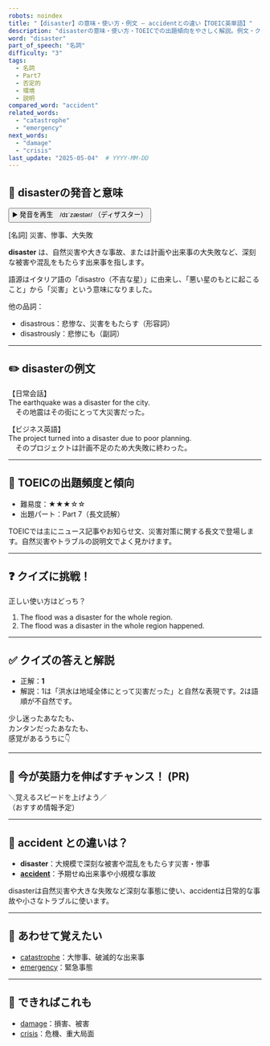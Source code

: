 ```yaml
---
robots: noindex
title: "【disaster】の意味・使い方・例文 ― accidentとの違い【TOEIC英単語】"
description: "disasterの意味・使い方・TOEICでの出題傾向をやさしく解説。例文・クイズ付きでaccidentとの違いもわかりやすく学べます。"
word: "disaster"
part_of_speech: "名詞"
difficulty: "3"
tags:
  - 名詞
  - Part7
  - 否定的
  - 環境
  - 説明
compared_word: "accident"
related_words:
  - "catastrophe"
  - "emergency"
next_words:
  - "damage"
  - "crisis"
last_update: "2025-05-04"  # YYYY-MM-DD
---
```


## 🔰 disasterの発音と意味

<button class="play-audio" onclick="playTTS('disaster')">
  <span class="play-audio-main">
    ▶️ 発音を再生　/dɪˈzæstər/
  </span>
  <span class="play-audio-sub">
    （ディザスター）
  </span>
</button>

[名詞] 災害、惨事、大失敗

**disaster** は、自然災害や大きな事故、または計画や出来事の大失敗など、深刻な被害や混乱をもたらす出来事を指します。

語源はイタリア語の「disastro（不吉な星）」に由来し、「悪い星のもとに起こること」から「災害」という意味になりました。

他の品詞：  
- disastrous：悲惨な、災害をもたらす（形容詞）
- disastrously：悲惨にも（副詞）

---

## ✏️ disasterの例文

【日常会話】  
The earthquake was a disaster for the city.  
　その地震はその街にとって大災害だった。

【ビジネス英語】  
The project turned into a disaster due to poor planning.  
　そのプロジェクトは計画不足のため大失敗に終わった。

---

## 🎯 TOEICの出題頻度と傾向

- 難易度：★★★☆☆
- 出題パート：Part 7（長文読解）

TOEICでは主にニュース記事やお知らせ文、災害対策に関する長文で登場します。自然災害やトラブルの説明文でよく見かけます。

---

## ❓ クイズに挑戦！

正しい使い方はどっち？

1. The flood was a disaster for the whole region.  
2. The flood was a disaster in the whole region happened.

---

## ✅ クイズの答えと解説

- 正解：**1**
- 解説：1は「洪水は地域全体にとって災害だった」と自然な表現です。2は語順が不自然です。

少し迷ったあなたも、  
カンタンだったあなたも、  
感覚があるうちに👇️

---

## 🚀 今が英語力を伸ばすチャンス！ (PR)

<div class="info-center">
＼覚えるスピードを上げよう／<br>  
（おすすめ情報予定）
</div>

---

## 🤔  accident との違いは？

- **disaster**：大規模で深刻な被害や混乱をもたらす災害・惨事
- **[accident](/accident)**：予期せぬ出来事や小規模な事故

disasterは自然災害や大きな失敗など深刻な事態に使い、accidentは日常的な事故や小さなトラブルに使います。

---

## 🧩 あわせて覚えたい

- [catastrophe](/catastrophe)：大惨事、破滅的な出来事
- [emergency](/emergency)：緊急事態

---

## 📖 できればこれも

- [damage](/damage)：損害、被害
- [crisis](/crisis)：危機、重大局面

<!-- cvid: aid25_bid17 -->
